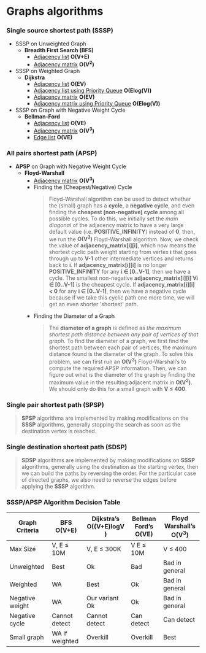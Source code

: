 # Graphs algorithms
### Single source shortest path (SSSP)
- SSSP on Unweighted Graph
  - **Breadth First Search (BFS)**
    - [Adjacency list](https://github.com/yusnier/algorithms/blob/main/cpp/graphs/shortest_path/bfs_adj_list.cpp) **O(V+E)**
    - [Adjacency matrix](https://github.com/yusnier/algorithms/blob/main/cpp/graphs/shortest_path/bfs_adj_matrix.cpp) **O(V<sup>2</sup>)**
- SSSP on Weighted Graph
  - **Dijkstra**
    - [Adjacency list](https://github.com/yusnier/algorithms/blob/main/cpp/graphs/shortest_path/dijkstra_adj_list.cpp) **O(EV)**
    - [Adjacency list using Priority Queue](https://github.com/yusnier/algorithms/blob/main/cpp/graphs/shortest_path/dijkstra_adj_list_pq.cpp) **O(Elog(V))**
    - [Adjacency matrix](https://github.com/yusnier/algorithms/blob/main/cpp/graphs/shortest_path/dijkstra_adj_matrix.cpp) **O(EV)**
    - [Adjacency matrix using Priority Queue](https://github.com/yusnier/algorithms/blob/main/cpp/graphs/shortest_path/dijkstra_adj_matrix_pq.cpp) **O(Elog(V))**
- SSSP on Graph with Negative Weight Cycle
  - **Bellman-Ford**
    - [Adjacency list](https://github.com/yusnier/algorithms/blob/main/cpp/graphs/shortest_path/bellman_ford_adj_list.cpp) **O(VE)**
    - [Adjacency matrix](https://github.com/yusnier/algorithms/blob/main/cpp/graphs/shortest_path/bellman_ford_adj_matrix.cpp) **O(V<sup>3</sup>)**
    - [Edge list](https://github.com/yusnier/algorithms/blob/main/cpp/graphs/shortest_path/bellman_ford_edge_list.cpp) **O(VE)**
### All pairs shortest path (APSP)
- **APSP** on Graph with Negative Weight Cycle
  - **Floyd-Warshall**
    - [Adjacency matrix](https://github.com/yusnier/algorithms/blob/main/cpp/graphs/shortest_path/floyd_warshall_adj_matrix.cpp) **O(V<sup>3</sup>)**
    - Finding the (Cheapest/Negative) Cycle
      > Floyd-Warshall algorithm can be used to detect whether the (small) graph has a **cycle**,
      a **negative cycle**, and even finding the **cheapest (non-negative) cycle** among all possible
      cycles. To do this, we initially set the *main diagonal* of the adjacency matrix to have a very
      large default value (i.e. **POSITIVE_INFINITY**) instead of **0**, then, we run the **O(V<sup>3</sup>)**
      Floyd-Warshall algorithm. Now, we check the value of **adjacency_matrix[i][i]**, which now means the
      shortest cyclic path weight starting from vertex **i** that goes through up to **V-1** other intermediate
      vertices and returns back to **i**. If **adjacency_matrix[i][i]** is no longer **POSITIVE_INFINITY** for
      any **i ∈ [0..V-1]**, then we have a cycle. The smallest non-negative **adjacency_matrix[i][i] ∀i ∈ [0..V-1]**
      is the cheapest cycle. If **adjacency_matrix[i][i] < 0** for any **i ∈ [0..V-1]**, then we have a negative
      cycle because if we take this cyclic path one more time, we will get an even shorter 'shortest' path.
    - Finding the Diameter of a Graph
      > The **diameter of a graph** is defined as *the maximum shortest path distance between
      any pair of vertices of that graph.* To find the diameter of a graph, we first find the
      shortest path between each pair of vertices, the maximum distance found is the diameter of
      the graph. To solve this problem, we can first run an **O(V<sup>3</sup>)** Floyd-Warshall’s
      to compute the required APSP information. Then, we can figure out what is the diameter of the
      graph by finding the maximum value in the resulting adjacent matrix in **O(V<sup>2</sup>)**.
      We should only do this for a small graph with **V ≤ 400**.
### Single pair shortest path (SPSP)
> **SPSP** algorithms are implemented by making modifications on the **SSSP** algorithms, generally
stopping the search as soon as the destination vertex is reached.
### Single destination shortest path (SDSP)
> **SDSP** algorithms are implemented by making modifications on **SSSP** algorithms, generally using the
destination as the starting vertex, then we can build the paths by reversing the order. For the particular
case of directed graphs, we also need to reverse the edges before applying the **SSSP** algorithm.
### SSSP/APSP Algorithm Decision Table

| Graph<br/>Criteria | BFS<br/>O(V+E) | Dijkstra’s<br/>O((V+E)logV ) | Bellman Ford’s<br/>O(VE) | Floyd Warshall’s<br/>O(V<sup>3</sup>) |
|-----------------|----------------|------------------|----------------|------------------|
| Max Size        | V, E ≤ 10M     | V, E ≤ 300K      | V E ≤ 10M      | V ≤ 400          |
| Unweighted      | Best           | Ok               | Bad            | Bad in general   |
| Weighted        | WA             | Best             | Ok             | Bad in general   |
| Negative weight | WA             | Our variant Ok   | Ok             | Bad in general   |
| Negative cycle  | Cannot detect  | Cannot detect    | Can detect     | Can detect       |
| Small graph     | WA if weighted | Overkill         | Overkill       | Best             |


